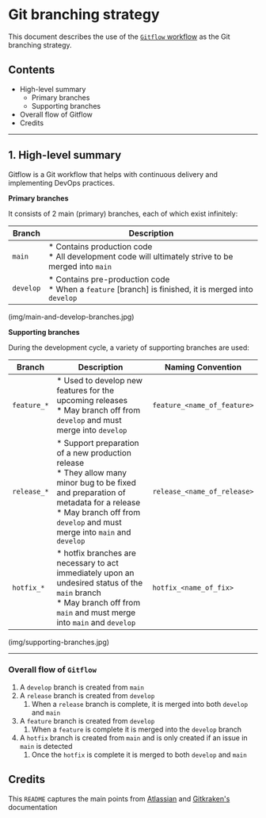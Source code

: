 # Git branching strategy

This document describes the use of the [`Gitflow` workflow](https://www.gitkraken.com/learn/git/git-flow) as the Git branching strategy.


## Contents
* High-level summary
    * Primary branches
    * Supporting branches
* Overall flow of Gitflow
* Credits
---

## 1. High-level summary

Gitflow is a Git workflow that helps with continuous delivery and implementing DevOps practices.

**Primary branches**

It consists of 2 main (primary) branches, each of which exist infinitely:

| Branch | Description |
| -------| ------------|
| `main` | * Contains production code<br/>* All development code will ultimately strive to be merged into `main` |
| `develop` | * Contains pre-production code<br/>* When a `feature` [branch] is finished, it is merged into `develop` |

(img/main-and-develop-branches.jpg)

**Supporting branches**

During the development cycle, a variety of supporting branches are used:

| Branch | Description | Naming Convention |
| -------| ------------| ------------|
| `feature_*` | * Used to develop new features for the upcoming releases<br/>* May branch off from `develop` and must merge into `develop` | `feature_<name_of_feature>` |
| `release_*` | * Support preparation of a new production release<br/>* They allow many minor bug to be fixed and preparation of metadata for a release<br/>* May branch off from `develop` and must merge into `main` and `develop` | `release_<name_of_release>` |
| `hotfix_*` | * hotfix branches are necessary to act immediately upon an undesired status of the `main` branch<br/>* May branch off from `main` and must merge into `main` and `develop` | `hotfix_<name_of_fix>` |

(img/supporting-branches.jpg)

---

### Overall flow of `Gitflow`

1. A `develop` branch is created from `main`
2. A `release` branch is created from `develop`
    1. When a `release` branch is complete, it is merged into both `develop` and `main`
3. A `feature` branch is created from `develop`
    1. When a `feature` is complete it is merged into the `develop` branch
6. A `hotfix` branch is created from `main` and is only created if an issue in `main` is detected
    1. Once the `hotfix` is complete it is merged to both `develop` and `main`

## Credits

This `README` captures the main points from [Atlassian](https://www.atlassian.com/git/tutorials/comparing-workflows/gitflow-workflow) and [Gitkraken's](https://www.gitkraken.com/learn/git/git-flow) documentation
